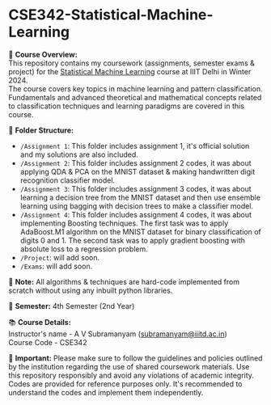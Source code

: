 # CSE342-Statistical-Machine-Learning

📘 **Course Overview:** <br>
This repository contains my coursework (assignments, semester exams &amp; project) for the [Statistical Machine Learning](https://techtree.iiitd.edu.in/viewDescription/filename?=CSE342) course at IIIT Delhi in Winter 2024. <br>
The course covers key topics in machine learning and pattern classification. Fundamentals and advanced theoretical and mathematical concepts related to classification techniques and learning paradigms are covered in this course.

📂 **Folder Structure:**
- `/Assignment 1`: This folder includes assignment 1, it's official solution and my solutions are also included.
- `/Assignment 2`: This folder includes assignment 2 codes, it was about applying QDA & PCA on the MNIST dataset & making handwritten digit recognition classifier model.
- `/Assignment 3`: This folder includes assignment 3 codes, it was about learning a decision tree from the MNIST dataset and then use ensemble learning using bagging with decision trees to make a classifier model.
- `/Assignment 4`: This folder includes assignment 4 codes, it was about implementing Boosting techniques. The first task was to apply AdaBoost.M1 algorithm on the MNIST dataset for binary classification of digits 0 and 1. The second task was to apply gradient boosting with absolute loss to a regression problem.
- `/Project`: will add soon.
- `/Exams`: will add soon.

📌 **Note:** 
All algorithms & techniques are hard-code implemented from scratch without using any inbuilt python libraries.

📅 **Semester:**
4th Semester (2nd Year)

📚 **Course Details:** <br>
Instructor's name - A V Subramanyam (subramanyam@iiitd.ac.in) <br>
Course Code - CSE342

📌 **Important:**
Please make sure to follow the guidelines and policies outlined by the institution regarding the use of shared coursework materials. Use this repository responsibly and avoid any violations of academic integrity. Codes are provided for reference purposes only. It's recommended to understand the codes and implement them independently.

